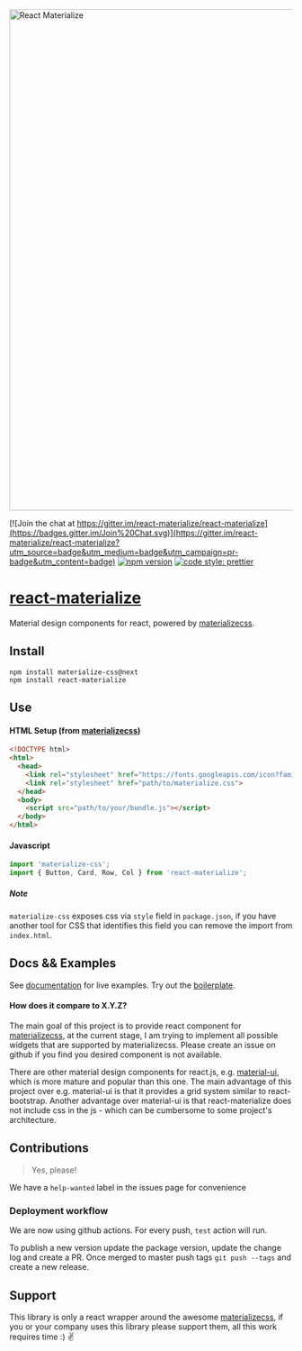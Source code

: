 <img alt='React Materialize' src="https://cloud.githubusercontent.com/assets/4152819/12703340/23b90e56-c841-11e5-933a-99bfa107db07.jpg" width="890">

[![Join the chat at https://gitter.im/react-materialize/react-materialize](https://badges.gitter.im/Join%20Chat.svg)](https://gitter.im/react-materialize/react-materialize?utm_source=badge&utm_medium=badge&utm_campaign=pr-badge&utm_content=badge)
[![npm version](http://img.shields.io/npm/v/react-materialize.svg?style=flat)](https://npmjs.org/package/react-materialize "View this project on npm")
[![code style: prettier](https://img.shields.io/badge/code_style-prettier-ff69b4.svg?style=flat)](https://github.com/prettier/prettier)


# [react-materialize](https://react-materialize.github.io/)

Material design components for react, powered by [materializecss](http://materializecss.com/).

## Install
```
npm install materialize-css@next
npm install react-materialize
```

## Use
#### HTML Setup (from [materializecss](http://materializecss.com/))
```html
<!DOCTYPE html>
<html>
  <head>
    <link rel="stylesheet" href="https://fonts.googleapis.com/icon?family=Material+Icons">
    <link rel="stylesheet" href="path/to/materialize.css">
  </head>
  <body>
    <script src="path/to/your/bundle.js"></script>
  </body>
</html>
```

#### Javascript
``` js
import 'materialize-css';
import { Button, Card, Row, Col } from 'react-materialize';
```

##### Note
`materialize-css` exposes css via `style` field in `package.json`, if you have another tool for CSS that
identifies this field you can remove the import from `index.html`.

## Docs && Examples

See [documentation](https://react-materialize.github.io) for live examples. Try out the [boilerplate](https://github.com/react-materialize/webpack-boilplate).

#### How does it compare to X.Y.Z?

The main goal of this project is to provide react component for
[materializecss](http://materializecss.com), at the current stage, I am
trying to implement all possible widgets that are supported by materializecss.
Please create an issue on github if you find you desired component is not
available.

There are other material design components for react.js, e.g. [material-ui](http://material-ui.com/),
which is more mature and popular than this one.
The main advantage of this project over e.g. material-ui is that it provides a
grid system similar to react-bootstrap. Another advantage over material-ui is that react-materialize does not 
include css in the js - which can be cumbersome to some project's architecture.

## Contributions

> Yes, please!

We have a `help-wanted` label in the issues page for convenience

### Deployment workflow

We are now using github actions. For every push, `test` action will run.

To publish a new version update the package version, update the change log and create a PR.
Once merged to master push tags `git push --tags` and create a new release.

## Support

This library is only a react wrapper around the awesome [materializecss](http://materializecss.com), if you or 
your company uses this library please support them, all this work requires time :) ✌️
